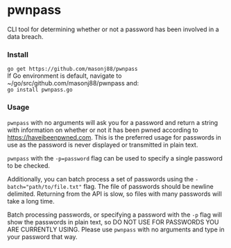 # pwnpass

CLI tool for determining whether or not a password has been involved in a data breach.


### Install
`go get https://github.com/masonj88/pwnpass` <br>
If Go environment is default, navigate to ~/go/src/github.com/masonj88/pwnpass and: <br>
`go install pwnpass.go`

### Usage
`pwnpass` with no arguments will ask you for a password and return a string with information on whether or not it has been pwned
according to https://haveibeenpwned.com.  This is the preferred usage for passwords in use as the password is never displayed or transmitted in plain text.

`pwnpass` with the `-p=password` flag can be used to specify a single password to be checked.

Additionally, you can batch process a set of passwords using the `-batch="path/to/file.txt"` flag.  The file of passwords should be newline delimited. Returning from the API is slow, so files with many passwords will take a long time.

Batch processing passwords, or specifying a password with the `-p` flag will show the passwords in plain text, so 
DO NOT USE FOR PASSWORDS YOU ARE CURRENTLY USING.
Please use `pwnpass` with no arguments and type in your password that way.
